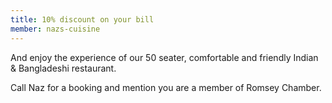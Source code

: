 ```yaml
---
title: 10% discount on your bill
member: nazs-cuisine
---
```

And enjoy the experience of our 50 seater, comfortable and friendly Indian & Bangladeshi restaurant.

Call Naz for a booking and mention you are a member of Romsey Chamber.
